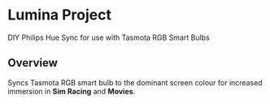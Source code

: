 # Lumina Project
 DIY Philips Hue Sync for use with Tasmota RGB Smart Bulbs

## Overview

Syncs Tasmota RGB smart bulb to the dominant screen colour for increased immersion in **Sim Racing** and **Movies**.


